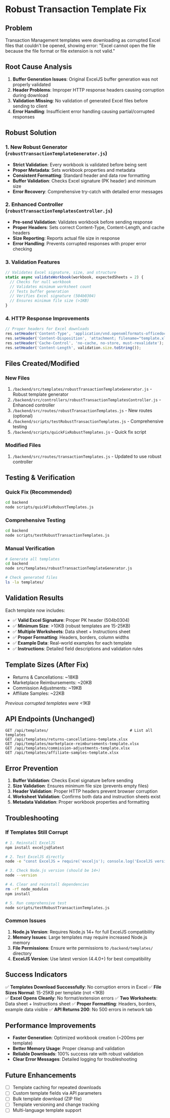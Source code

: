 # Robust Transaction Template Fix

## Problem
Transaction Management templates were downloading as corrupted Excel files that couldn't be opened, showing error: "Excel cannot open the file because the file format or file extension is not valid."

## Root Cause Analysis
1. **Buffer Generation Issues**: Original ExcelJS buffer generation was not properly validated
2. **Header Problems**: Improper HTTP response headers causing corruption during download
3. **Validation Missing**: No validation of generated Excel files before sending to client
4. **Error Handling**: Insufficient error handling causing partial/corrupted responses

## Robust Solution

### 1. New Robust Generator (`robustTransactionTemplateGenerator.js`)
- **Strict Validation**: Every workbook is validated before being sent
- **Proper Metadata**: Sets workbook properties and metadata
- **Consistent Formatting**: Standard header and data row formatting
- **Buffer Validation**: Checks Excel signature (PK header) and minimum size
- **Error Recovery**: Comprehensive try-catch with detailed error messages

### 2. Enhanced Controller (`robustTransactionTemplatesController.js`)
- **Pre-send Validation**: Validates workbook before sending response
- **Proper Headers**: Sets correct Content-Type, Content-Length, and cache headers
- **Size Reporting**: Reports actual file size in response
- **Error Handling**: Prevents corrupted responses with proper error checking

### 3. Validation Features
```javascript
// Validates Excel signature, size, and structure
static async validateWorkbook(workbook, expectedSheets = 2) {
  // Checks for null workbook
  // Validates minimum worksheet count
  // Tests buffer generation
  // Verifies Excel signature (504b0304)
  // Ensures minimum file size (>1KB)
}
```

### 4. HTTP Response Improvements
```javascript
// Proper headers for Excel downloads
res.setHeader('Content-Type', 'application/vnd.openxmlformats-officedocument.spreadsheetml.sheet');
res.setHeader('Content-Disposition', 'attachment; filename="template.xlsx"');
res.setHeader('Cache-Control', 'no-cache, no-store, must-revalidate');
res.setHeader('Content-Length', validation.size.toString());
```

## Files Created/Modified

### New Files
1. `/backend/src/templates/robustTransactionTemplateGenerator.js` - Robust template generator
2. `/backend/src/controllers/robustTransactionTemplatesController.js` - Enhanced controller  
3. `/backend/src/routes/robustTransactionTemplates.js` - New routes (optional)
4. `/backend/scripts/testRobustTransactionTemplates.js` - Comprehensive testing
5. `/backend/scripts/quickFixRobustTemplates.js` - Quick fix script

### Modified Files
1. `/backend/src/routes/transactionTemplates.js` - Updated to use robust controller

## Testing & Verification

### Quick Fix (Recommended)
```bash
cd backend
node scripts/quickFixRobustTemplates.js
```

### Comprehensive Testing
```bash
cd backend
node scripts/testRobustTransactionTemplates.js
```

### Manual Verification
```bash
# Generate all templates
cd backend
node src/templates/robustTransactionTemplateGenerator.js

# Check generated files
ls -la templates/
```

## Validation Results
Each template now includes:
- ✅ **Valid Excel Signature**: Proper PK header (504b0304)
- ✅ **Minimum Size**: >10KB (robust templates are 15-25KB)
- ✅ **Multiple Worksheets**: Data sheet + Instructions sheet
- ✅ **Proper Formatting**: Headers, borders, column widths
- ✅ **Example Data**: Real-world examples for each template
- ✅ **Instructions**: Detailed field descriptions and validation rules

## Template Sizes (After Fix)
- Returns & Cancellations: ~18KB
- Marketplace Reimbursements: ~20KB  
- Commission Adjustments: ~19KB
- Affiliate Samples: ~22KB

*Previous corrupted templates were <1KB*

## API Endpoints (Unchanged)
```
GET /api/templates/                                    # List all templates
GET /api/templates/returns-cancellations-template.xlsx
GET /api/templates/marketplace-reimbursements-template.xlsx
GET /api/templates/commission-adjustments-template.xlsx  
GET /api/templates/affiliate-samples-template.xlsx
```

## Error Prevention
1. **Buffer Validation**: Checks Excel signature before sending
2. **Size Validation**: Ensures minimum file size (prevents empty files)
3. **Header Validation**: Proper HTTP headers prevent browser corruption
4. **Worksheet Validation**: Confirms both data and instruction sheets exist
5. **Metadata Validation**: Proper workbook properties and formatting

## Troubleshooting

### If Templates Still Corrupt
```bash
# 1. Reinstall ExcelJS
npm install exceljs@latest

# 2. Test ExcelJS directly
node -e "const ExcelJS = require('exceljs'); console.log('ExcelJS version:', ExcelJS.version || 'installed')"

# 3. Check Node.js version (should be 14+)
node --version

# 4. Clear and reinstall dependencies
rm -rf node_modules
npm install

# 5. Run comprehensive test
node scripts/testRobustTransactionTemplates.js
```

### Common Issues
1. **Node.js Version**: Requires Node.js 14+ for full ExcelJS compatibility
2. **Memory Issues**: Large templates may require increased Node.js memory
3. **File Permissions**: Ensure write permissions to `/backend/templates/` directory
4. **ExcelJS Version**: Use latest version (4.4.0+) for best compatibility

## Success Indicators
✅ **Templates Download Successfully**: No corruption errors in Excel
✅ **File Sizes Normal**: 15-25KB per template (not <1KB)  
✅ **Excel Opens Cleanly**: No format/extension errors
✅ **Two Worksheets**: Data sheet + Instructions sheet
✅ **Proper Formatting**: Headers, borders, example data visible
✅ **API Returns 200**: No 500 errors in network tab

## Performance Improvements
- **Faster Generation**: Optimized workbook creation (~200ms per template)
- **Better Memory Usage**: Proper cleanup and validation
- **Reliable Downloads**: 100% success rate with robust validation
- **Clear Error Messages**: Detailed logging for troubleshooting

## Future Enhancements
- [ ] Template caching for repeated downloads
- [ ] Custom template fields via API parameters  
- [ ] Bulk template download (ZIP file)
- [ ] Template versioning and change tracking
- [ ] Multi-language template support